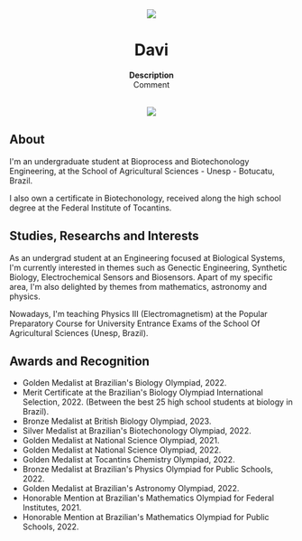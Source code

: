 <div align="center"><img src="app/src/main/res/mipmap-xhdpi/ic_launcher.png"></div>
<h1 align="center">Davi</h1>
<p align="center"><strong>Description</strong>
<br>Comment</p>
<br/>
<div align="center"><img src="demo.gif"></img></div>
<h2>About</h2>

I'm an undergraduate student at Bioprocess and Biotechonology Engineering, at the School of Agricultural Sciences - Unesp - Botucatu, Brazil.

I also own a certificate in Biotechonology, received along the high school degree at the Federal Institute of Tocantins.


<h2>Studies, Researchs and Interests</h2>

As an undergrad student at an Engineering focused at Biological Systems, I'm currently interested in themes such as Genectic Engineering, Synthetic Biology, Electrochemical Sensors and Biosensors. Apart of my specific area, I'm also delighted by themes from mathematics, astronomy and physics.

Nowadays, I'm teaching Physics III (Electromagnetism) at the Popular Preparatory Course for University Entrance Exams of the School Of Agricultural Sciences (Unesp, Brazil).

<h2>Awards and Recognition</h2>

- Golden Medalist at Brazilian's Biology Olympiad, 2022.
- Merit Certificate at the Brazilian's Biology Olympiad International Selection, 2022. (Between the best 25 high school students at biology in Brazil).
- Bronze Medalist at British Biology Olympiad, 2023.
- Silver Medalist at Brazilian's Biotechonology Olympiad, 2022.
- Golden Medalist at National Science Olympiad, 2021.
- Golden Medalist at National Science Olympiad, 2022.
- Golden Medalist at Tocantins Chemistry Olympiad, 2022.
- Bronze Medalist at Brazilian's Physics Olympiad for Public Schools, 2022.
- Golden Medalist at Brazilian's Astronomy Olympiad, 2022.
- Honorable Mention at Brazilian's Mathematics Olympiad for Federal Institutes, 2021.
- Honorable Mention at Brazilian's Mathematics Olympiad for Public Schools, 2022.
